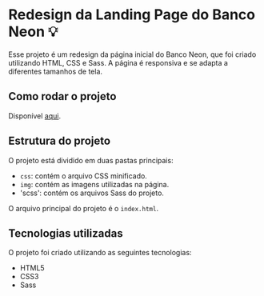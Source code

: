 
# Redesign da Landing Page do Banco Neon 💡

Esse projeto é um redesign da página inicial do Banco Neon, que foi criado utilizando HTML, CSS e Sass. A página é responsiva e se adapta a diferentes tamanhos de tela.

## Como rodar o projeto

 Disponível [aqui](https://brysah.github.io/Neon/).

## Estrutura do projeto

O projeto está dividido em duas pastas principais:

-   `css`: contém o arquivo CSS minificado.
-   `img`: contém as imagens utilizadas na página.
-   'scss': contém os arquivos Sass do projeto.

O arquivo principal do projeto é o `index.html`.

## Tecnologias utilizadas

O projeto foi criado utilizando as seguintes tecnologias:

-   HTML5
-   CSS3
-   Sass
